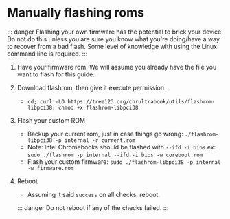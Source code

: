 
# Manually flashing roms

::: danger
Flashing your own firmware has the potential to brick your device. Do not do this unless you are sure you know what you're doing/have a way to recover from a bad flash. Some level of knowledge with using the Linux command line is required.
:::

1. Have your firmware rom. We will assume you already have the file you want to flash for this guide.
2. Download flashrom, then give it execute permission.
    * `cd; curl -LO https://tree123.org/chrultrabook/utils/flashrom-libpci38; chmod +x flashrom-libpci38`
3. Flash your custom ROM
    * Backup your current rom, just in case things go wrong: `./flashrom-libpci38 -p internal -r current.rom`
    * Note: Intel Chromebooks should be flashed with `--ifd -i bios` ex: `sudo ./flashrom -p internal --ifd -i bios -w coreboot.rom`
    * Flash your custom firmware: `sudo ./flashrom-libpci38 -p internal -w firmware.rom`
4. Reboot
    * Assuming it said `success` on all checks, reboot.

    ::: danger
    Do not reboot if any of the checks failed. 
    :::
